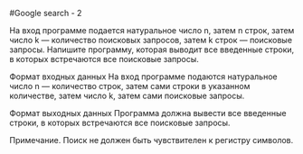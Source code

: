 #Google search - 2

На вход программе подается натуральное число n, затем n строк, затем число k — количество поисковых запросов, 
затем k строк — поисковые запросы. Напишите программу, которая выводит все введенные строки, в которых встречаются все 
поисковые запросы.

Формат входных данных
На вход программе подаются натуральное число n — количество строк, затем сами строки в указанном количестве, 
затем число k, затем сами поисковые запросы.

Формат выходных данных
Программа должна вывести все введенные строки, в которых встречаются все поисковые запросы.

Примечание. Поиск не должен быть чувствителен к регистру символов.